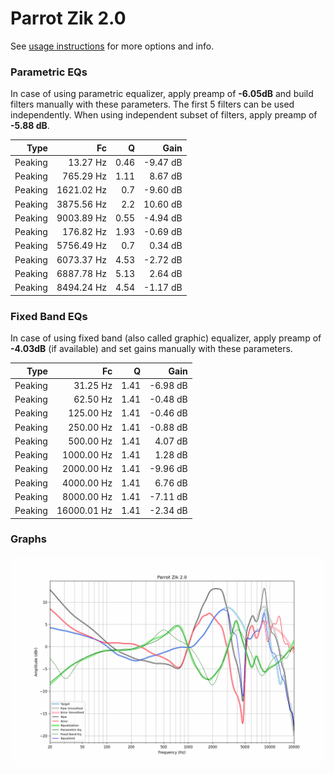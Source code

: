 # Parrot Zik 2.0
See [usage instructions](https://github.com/jaakkopasanen/AutoEq#usage) for more options and info.

### Parametric EQs
In case of using parametric equalizer, apply preamp of **-6.05dB** and build filters manually
with these parameters. The first 5 filters can be used independently.
When using independent subset of filters, apply preamp of **-5.88 dB**.

| Type    | Fc         |    Q | Gain     |
|--------:|-----------:|-----:|---------:|
| Peaking | 13.27 Hz   | 0.46 | -9.47 dB |
| Peaking | 765.29 Hz  | 1.11 | 8.67 dB  |
| Peaking | 1621.02 Hz | 0.7  | -9.60 dB |
| Peaking | 3875.56 Hz | 2.2  | 10.60 dB |
| Peaking | 9003.89 Hz | 0.55 | -4.94 dB |
| Peaking | 176.82 Hz  | 1.93 | -0.69 dB |
| Peaking | 5756.49 Hz | 0.7  | 0.34 dB  |
| Peaking | 6073.37 Hz | 4.53 | -2.72 dB |
| Peaking | 6887.78 Hz | 5.13 | 2.64 dB  |
| Peaking | 8494.24 Hz | 4.54 | -1.17 dB |

### Fixed Band EQs
In case of using fixed band (also called graphic) equalizer, apply preamp of **-4.03dB**
(if available) and set gains manually with these parameters.

| Type    | Fc          |    Q | Gain     |
|--------:|------------:|-----:|---------:|
| Peaking | 31.25 Hz    | 1.41 | -6.98 dB |
| Peaking | 62.50 Hz    | 1.41 | -0.48 dB |
| Peaking | 125.00 Hz   | 1.41 | -0.46 dB |
| Peaking | 250.00 Hz   | 1.41 | -0.88 dB |
| Peaking | 500.00 Hz   | 1.41 | 4.07 dB  |
| Peaking | 1000.00 Hz  | 1.41 | 1.28 dB  |
| Peaking | 2000.00 Hz  | 1.41 | -9.96 dB |
| Peaking | 4000.00 Hz  | 1.41 | 6.76 dB  |
| Peaking | 8000.00 Hz  | 1.41 | -7.11 dB |
| Peaking | 16000.01 Hz | 1.41 | -2.34 dB |

### Graphs
![](./Parrot%20Zik%202.0.png)